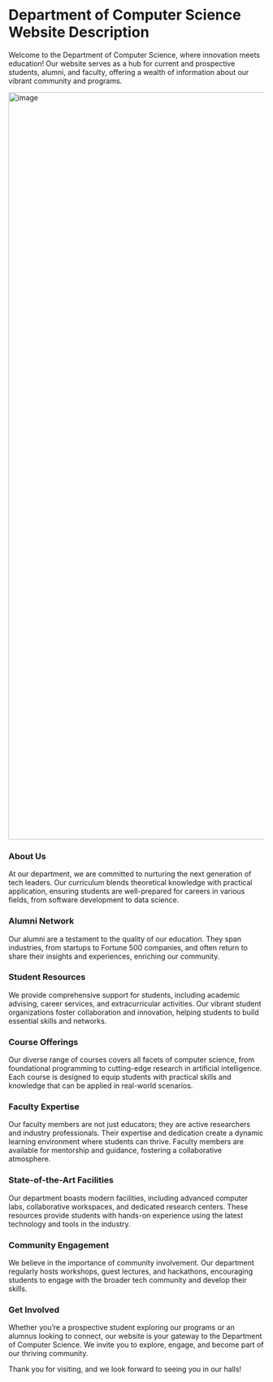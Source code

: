# Department of Computer Science Website Description

Welcome to the Department of Computer Science, where innovation meets education! Our website serves as a hub for current and prospective students, alumni, and faculty, offering a wealth of information about our vibrant community and programs.




<img width="1468" alt="image" src="https://github.com/user-attachments/assets/99564abf-574c-4f10-9efa-d6f38fd4ff0f">

### About Us

At our department, we are committed to nurturing the next generation of tech leaders. Our curriculum blends theoretical knowledge with practical application, ensuring students are well-prepared for careers in various fields, from software development to data science. 

### Alumni Network

Our alumni are a testament to the quality of our education. They span industries, from startups to Fortune 500 companies, and often return to share their insights and experiences, enriching our community.

### Student Resources

We provide comprehensive support for students, including academic advising, career services, and extracurricular activities. Our vibrant student organizations foster collaboration and innovation, helping students to build essential skills and networks.

### Course Offerings

Our diverse range of courses covers all facets of computer science, from foundational programming to cutting-edge research in artificial intelligence. Each course is designed to equip students with practical skills and knowledge that can be applied in real-world scenarios.

### Faculty Expertise

Our faculty members are not just educators; they are active researchers and industry professionals. Their expertise and dedication create a dynamic learning environment where students can thrive. Faculty members are available for mentorship and guidance, fostering a collaborative atmosphere.

### State-of-the-Art Facilities

Our department boasts modern facilities, including advanced computer labs, collaborative workspaces, and dedicated research centers. These resources provide students with hands-on experience using the latest technology and tools in the industry.

### Community Engagement

We believe in the importance of community involvement. Our department regularly hosts workshops, guest lectures, and hackathons, encouraging students to engage with the broader tech community and develop their skills.

### Get Involved

Whether you’re a prospective student exploring our programs or an alumnus looking to connect, our website is your gateway to the Department of Computer Science. We invite you to explore, engage, and become part of our thriving community.

Thank you for visiting, and we look forward to seeing you in our halls!
